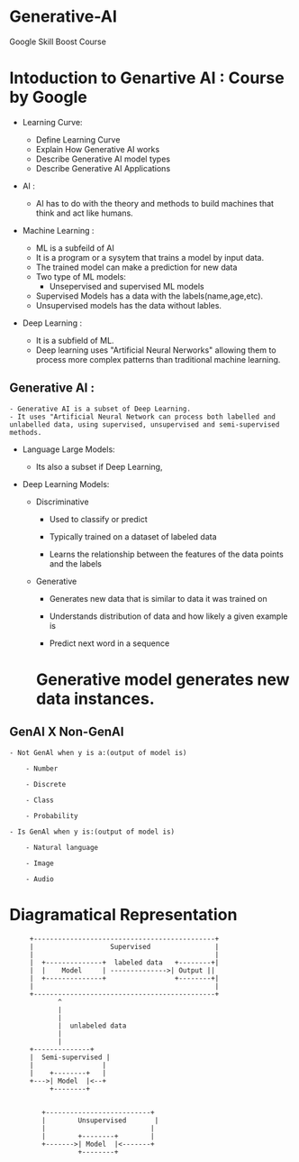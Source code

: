 # Generative-AI
Google Skill Boost Course
# Intoduction to Genartive AI : Course by Google 

- Learning Curve: 
  - Define Learning Curve
  - Explain How Generative AI works 
  - Describe Generative AI model types
  - Describe Generative AI Applications

- AI :
	- AI has to do with the theory and methods to build machines that think and act like humans.

- Machine Learning :
	- ML is a subfeild of AI
	- It is a program or a sysytem that trains a model by input data.
	- The trained model can make a prediction for new data 
	- Two type of ML models: 
		- Unsepervised and supervised ML models
	- Supervised Models has a data with the labels(name,age,etc).
	- Unsupervised models has the data without lables.

- Deep Learning :
	- It is a subfield of ML.
	- Deep learning uses "Artificial Neural Nerworks" allowing them to process more complex patterns than traditional machine learning.
	
## Generative AI :

	- Generative AI is a subset of Deep Learning.
	- It uses "Artificial Neural Network can process both labelled and unlabelled data, using supervised, unsupervised and semi-supervised methods.

- Language Large Models: 
	- Its also a subset if Deep Learning,
	
-  Deep Learning Models:
	
	- Discriminative

		- Used to classify or predict

		- Typically trained on a dataset of labeled data

		- Learns the relationship between the features of the data points and the labels

	- Generative

		- Generates new data that is similar to data it was trained on

		- Understands distribution of data and how likely a given example is

		- Predict next word in a sequence

		# Generative model generates new data instances.

## GenAI X Non-GenAI

	- Not GenAl when y is a:(output of model is)

		- Number

		- Discrete

		- Class

		- Probability

	- Is GenAl when y is:(output of model is)

		- Natural language

		- Image

		- Audio


# Diagramatical Representation
         +---------------------------------------------+
         |                   Supervised                |
         |                                             |
         |  +--------------+  labeled data   +--------+|
         |  |    Model     | -------------->| Output ||
         |  +--------------+                 +--------+|
         |                                             |
         +---------------------------------------------+
                ^
                |
                |
                |  unlabeled data
                |
                |
         +--------------+
         |  Semi-supervised |
         |                 |
         |    +--------+   |
         +--->| Model  |<--+
              +--------+


            +--------------------------+
            |        Unsupervised       |
            |                          |
            |        +--------+        |
            +------->| Model  |<-------+
                     +--------+

